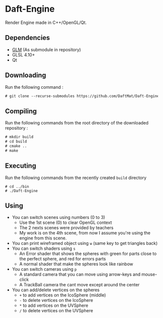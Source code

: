 # Daft-Engine

Render Engine made in C++/OpenGL/Qt.

## Dependencies

 - [GLM](https://github.com/g-truc/glm) (As submodule in repository)
 - GLSL 4.10+
 - Qt

## Downloading
Run the following command :
```txt
# git clone --recurse-submodules https://github.com/DaftMat/Daft-Engine.git
```

## Compiling
Run the following commands from the root directory of the downloaded repository :
```txt
# mkdir build
# cd build
# cmake ..
# make
```

## Executing
Run the following commands from the recently created `build` directory
```
# cd ../bin
# ./Daft-Engine
```
## Using
 * You can switch scenes using numbers (0 to 3)
   * Use the 1st scene (0) to clear OpenGL context
   * The 2 nexts scenes were provided by teachers
   * My work is on the 4th scene, from now I assume you're using the engine from this scene.
 * You can print wireframed object using `w` (same key to get triangles back)
 * You can switch shaders using `s`
   * An Error shader that shows the spheres with green for parts close to the perfect sphere, and red for errors parts
   * A normal shader that make the spheres look like rainbow
 * You can switch cameras using `p`
   * A standard camera that you can move using arrow-keys and mouse-click
   * A TrackBall camera the cant move except around the center
 * You can add/delete vertices on the spheres
   * `+` to add vertices on the IcoSphere (middle)
   * `-` to delete vertices on the IcoSphere
   * `*` to add vertices on the UVSphere
   * `/` to delete vertices on the UVSphere